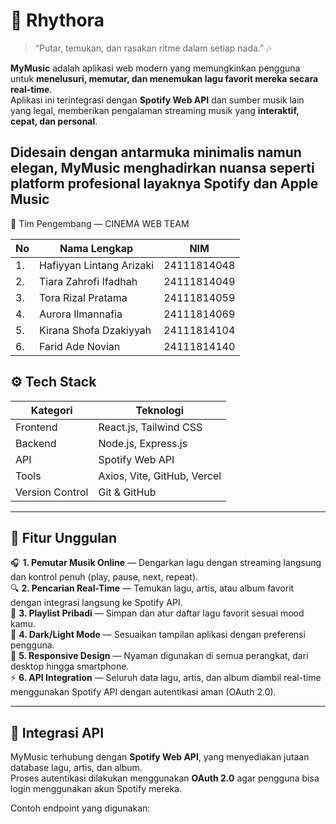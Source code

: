 # 🎵 **Rhythora**

> “Putar, temukan, dan rasakan ritme dalam setiap nada.” 🎶  

**MyMusic** adalah aplikasi web modern yang memungkinkan pengguna untuk **menelusuri, memutar, dan menemukan lagu favorit mereka secara real-time**.  
Aplikasi ini terintegrasi dengan **Spotify Web API** dan sumber musik lain yang legal, memberikan pengalaman streaming musik yang **interaktif, cepat, dan personal**.

Didesain dengan antarmuka minimalis namun elegan, **MyMusic** menghadirkan nuansa seperti platform profesional layaknya Spotify dan Apple Music
---

👥 Tim Pengembang — CINEMA WEB TEAM

| No | Nama Lengkap             | NIM         |
| -- | ------------------------ | ----------- |
| 1. | Hafiyyan Lintang Arizaki | 24111814048 |
| 2. | Tiara Zahrofi Ifadhah    | 24111814049 |
| 3. | Tora Rizal Pratama       | 24111814059 |
| 4. | Aurora Ilmannafia        | 24111814069 |
| 5. | Kirana Shofa Dzakiyyah   | 24111814104 |
| 6. | Farid Ade Novian         | 24111814140 |



## ⚙️ **Tech Stack**
| Kategori | Teknologi |
|-----------|------------|
| Frontend | React.js, Tailwind CSS |
| Backend | Node.js, Express.js |
| API | Spotify Web API |
| Tools | Axios, Vite, GitHub, Vercel |
| Version Control | Git & GitHub |

---

## 🚀 **Fitur Unggulan**
🎧 **1. Pemutar Musik Online** — Dengarkan lagu dengan streaming langsung dan kontrol penuh (play, pause, next, repeat).  
🔍 **2. Pencarian Real-Time** — Temukan lagu, artis, atau album favorit dengan integrasi langsung ke Spotify API.  
💾 **3. Playlist Pribadi** — Simpan dan atur daftar lagu favorit sesuai mood kamu.  
🌙 **4. Dark/Light Mode** — Sesuaikan tampilan aplikasi dengan preferensi pengguna.  
📱 **5. Responsive Design** — Nyaman digunakan di semua perangkat, dari desktop hingga smartphone.  
⚡ **6. API Integration** — Seluruh data lagu, artis, dan album diambil real-time menggunakan Spotify API dengan autentikasi aman (OAuth 2.0).

---

## 🔗 **Integrasi API**
MyMusic terhubung dengan **Spotify Web API**, yang menyediakan jutaan database lagu, artis, dan album.  
Proses autentikasi dilakukan menggunakan **OAuth 2.0** agar pengguna bisa login menggunakan akun Spotify mereka.

Contoh endpoint yang digunakan:
